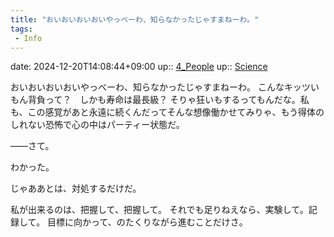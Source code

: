 ```yaml
---
title: "おいおいおいおいやっべーわ、知らなかったじゃすまねーわ。"
tags:
 - Info
---
```


date: 2024-12-20T14:08:44+09:00
up:: [4_People](Bar/Novel/Nacaria/4_People.md)
up:: [Science](Bar/Novel/Topics/Science.md)

おいおいおいおいやっべーわ、知らなかったじゃすまねーわ。
こんなキッツいもん背負って？　しかも寿命は最長級？
そりゃ狂いもするってもんだな。私も、この感覚があと永遠に続くんだってそんな想像働かせてみりゃ、もう得体のしれない恐怖で心の中はパーティー状態だ。

――さて。


わかった。

じゃああとは、対処するだけだ。


私が出来るのは、把握して、把握して。
それでも足りねえなら、実験して。記録して。
目標に向かって、のたくりながら進むことだけさ。